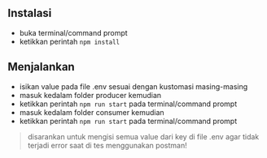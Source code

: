 ## Instalasi
- buka terminal/command prompt
- ketikkan perintah `npm install`

## Menjalankan
- isikan value pada file .env sesuai dengan kustomasi masing-masing
- masuk kedalam folder producer kemudian
- ketikkan perintah `npm run start` pada terminal/command prompt
- masuk kedalam folder consumer kemudian
- ketikkan perintah `npm run start` pada terminal/command prompt

> disarankan untuk mengisi semua value dari key di file .env agar tidak terjadi error saat di tes menggunakan postman!